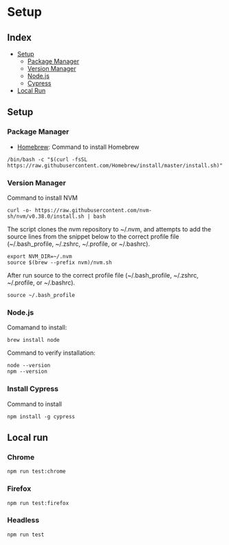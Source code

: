 # Setup

## Index
- [Setup](#setup)
    * [Package Manager](#package-manager)
    * [Version Manager](#version-manager)
    * [Node.js](#node.js)
    * [Cypress](#install-cypress)
- [Local Run](#local-run)

        
## Setup
### Package Manager
* [Homebrew](https://brew.sh/index_pt-br): Command to install Homebrew
```shell script
/bin/bash -c "$(curl -fsSL https://raw.githubusercontent.com/Homebrew/install/master/install.sh)"
```
### Version Manager
Command to install NVM
```shell script
curl -o- https://raw.githubusercontent.com/nvm-sh/nvm/v0.38.0/install.sh | bash
```
The script clones the nvm repository to ~/.nvm, and attempts to add the source lines from the snippet below to the correct profile file (~/.bash_profile, ~/.zshrc, ~/.profile, or ~/.bashrc).

```text
export NVM_DIR=~/.nvm
source $(brew --prefix nvm)/nvm.sh
```
After run source to the correct profile file (~/.bash_profile, ~/.zshrc, ~/.profile, or ~/.bashrc).

```
source ~/.bash_profile
```
### Node.js
Comamand to install:
```shell script
brew install node
```
Command to verify installation:
```shell script
node --version
npm --version
```

### Install Cypress
Command to install

```shell script
npm install -g cypress
```

## Local run
### Chrome
```shell script
npm run test:chrome
```
### Firefox
```shell script
npm run test:firefox
```
### Headless
```shell script
npm run test
``` 

